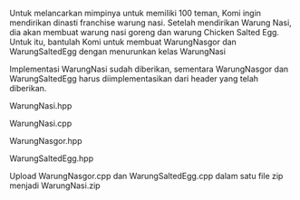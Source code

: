 Untuk melancarkan mimpinya untuk memiliki 100 teman, Komi ingin mendirikan dinasti franchise warung nasi. Setelah mendirikan Warung Nasi, dia akan membuat warung nasi goreng dan warung Chicken Salted Egg. Untuk itu, bantulah Komi untuk membuat WarungNasgor dan WarungSaltedEgg dengan menurunkan kelas WarungNasi

Implementasi WarungNasi sudah diberikan, sementara WarungNasgor dan WarungSaltedEgg harus diimplementasikan dari header yang telah diberikan.

WarungNasi.hpp

WarungNasi.cpp

WarungNasgor.hpp

WarungSaltedEgg.hpp

Upload WarungNasgor.cpp dan WarungSaltedEgg.cpp dalam satu file zip menjadi WarungNasi.zip

